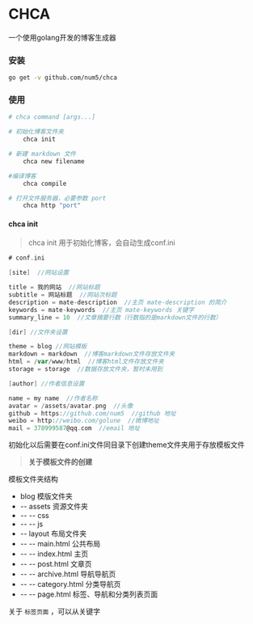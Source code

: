 # CHCA
一个使用golang开发的博客生成器

### 安装
```bash
go get -v github.com/num5/chca
```

### 使用

```bash
# chca command [args...]

# 初始化博客文件夹
    chca init

# 新建 markdown 文件
    chca new filename

#编译博客
    chca compile

# 打开文件服务器，必要参数 port
    chca http "port"
```

#### chca init
> chca init 用于初始化博客，会自动生成conf.ini

```go
# conf.ini

[site]  //网站设置

title = 我的网站  //网站标题
subtitle = 网站标题  //网站次标题
description = mate-description  //主页 mate-description 的简介
keywords = mate-keywords  //主页 mate-keywords 关键字
summary_line = 10  //文章摘要行数（行数指的是markdown文件的行数）

[dir] //文件夹设置

theme = blog //网站模板
markdown = markdown  //博客markdown文件存放文件夹
html = /var/www/html  //博客html文件存放文件夹
storage = storage  //数据存放文件夹，暂时未用到

[author] //作者信息设置

name = my name  //作者名称
avatar = /assets/avatar.png  //头像
github = https://github.com/num5  //github 地址
weibo = http://weibo.com/golune  //微博地址
mail = 378999587@qq.com  //email 地址

```
初始化以后需要在conf.ini文件同目录下创建theme文件夹用于存放模板文件

> **关于模板文件的创建**

模板文件夹结构
- blog  模版文件夹
- -- assets  资源文件夹
- -- -- css
- -- -- js
- -- layout  布局文件夹
- -- -- main.html  公共布局
- -- -- index.html  主页
- -- -- post.html   文章页
- -- -- archive.html 导航导航页
- -- -- category.html 分类导航页
- -- -- page.html    标签、导航和分类列表页面

关于 `标签页面` ，可以从关键字


